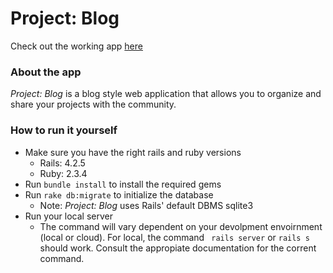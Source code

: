 # Project: Blog

Check out the working app [here](http://ryan-stamp-project-blog.herokuapp.com/)

### About the app

_Project: Blog_ is a blog style web application that allows you to organize and share your projects with the community.

### How to run it yourself

- Make sure you have the right rails and ruby versions
  - Rails: 4.2.5
  - Ruby: 2.3.4
- Run `bundle install` to install the required gems
- Run `rake db:migrate` to initialize the database
  - Note: _Project: Blog_ uses Rails' default DBMS sqlite3
- Run your local server
  - The command will vary dependent on your devolpment envoirnment (local or cloud). For local, the command ` rails server` or `rails s` should work. Consult the appropiate documentation for the corrent command.
